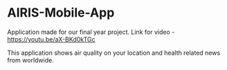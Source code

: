 # AIRIS-Mobile-App

Application made for our final year project.
Link for video - https://youtu.be/aX-BKd0kTGc

This application shows air quality on your location and health related news from worldwide.
